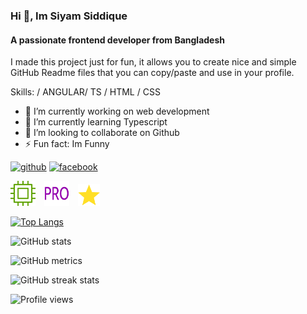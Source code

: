 <!-- ![A passionate frontend developer from Bangladesh](https://img.freepik.com/premium-photo/desktop-source-code-wallpaper-by-computer-language-with-coding-programming_33771-595.jpg?w=2000) -->

### Hi 👋, Im Siyam Siddique
#### A passionate frontend developer from Bangladesh


I made this project just for fun, it allows you to create nice and simple GitHub Readme files that you can copy/paste and use in your profile.

Skills:  / ANGULAR/ TS / HTML / CSS

- 🔭 I’m currently working on web development 
- 🌱 I’m currently learning Typescript 
- 👯 I’m looking to collaborate on Github 
- ⚡ Fun fact: Im Funny 


[<img src='https://cdn.jsdelivr.net/npm/simple-icons@3.0.1/icons/github.svg' alt='github' height='40'>](https://github.com/developersiyam)  [<img src='https://cdn.jsdelivr.net/npm/simple-icons@3.0.1/icons/facebook.svg' alt='facebook' height='40'>](https://www.facebook.com/facebook.com/siam.siddiq.14)  

<a href='https://docs.github.com/en/developers'><img src='https://raw.githubusercontent.com/acervenky/animated-github-badges/master/assets/devbadge.gif' width='40' height='40'></a> <a href='https://github.com/pricing'><img src='https://raw.githubusercontent.com/acervenky/animated-github-badges/master/assets/pro.gif' width='40' height='40'></a> <a href='https://stars.github.com/'><img src='https://raw.githubusercontent.com/acervenky/animated-github-badges/master/assets/starbadge.gif' width='35' height='35'></a> 

[![Top Langs](https://github-readme-stats.vercel.app/api/top-langs/?username=developersiyam)](https://github.com/anuraghazra/github-readme-stats)

![GitHub stats](https://github-readme-stats.vercel.app/api?username=developersiyam&show_icons=true&count_private=true)  

![GitHub metrics](https://metrics.lecoq.io/developersiyam)  

![GitHub streak stats](https://streak-stats.demolab.com/?user=developersiyam)  

![Profile views](https://gpvc.arturio.dev/developersiyam)  
